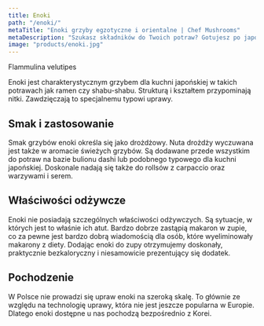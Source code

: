 ```yaml
---
title: Enoki
path: "/enoki/"
metaTitle: "Enoki grzyby egzotyczne i orientalne | Chef Mushrooms"
metaDescription: "Szukasz składników do Twoich potraw? Gotujesz po japońsku? Wzbogać smak i charakter swoich potraw o niezwykłe grzyby enoki. Zamów na stronie lub Facebooku."
image: "products/enoki.jpg"
---
```


Flammulina velutipes

Enoki jest charakterystycznym grzybem dla kuchni japońskiej w takich potrawach jak ramen czy shabu-shabu. Strukturą i kształtem przypominają nitki. Zawdzięczają to specjalnemu typowi uprawy.

## Smak i zastosowanie
Smak grzybów enoki określa się jako drożdżowy. Nuta drożdży wyczuwana jest także w aromacie świeżych grzybów. Są dodawane przede wszystkim do potraw na bazie bulionu dashi lub podobnego typowego dla kuchni japońskiej. Doskonale nadają się także do rollsów z carpaccio oraz warzywami i serem.

## Właściwości odżywcze
Enoki nie posiadają szczególnych właściwości odżywczych. Są sytuacje, w których jest to właśnie ich atut. Bardzo dobrze zastąpią makaron w zupie, co za pewne jest bardzo dobrą wiadomością dla osób, które wyeliminowały makarony z diety. Dodając enoki do zupy otrzymujemy doskonały, praktycznie bezkaloryczny i niesamowicie prezentujący się dodatek.

## Pochodzenie
W Polsce nie prowadzi się upraw enoki na szeroką skalę. To głównie ze względu na technologię uprawy, która nie jest jeszcze popularna w Europie. Dlatego enoki dostępne u nas pochodzą bezpośrednio z Korei.
